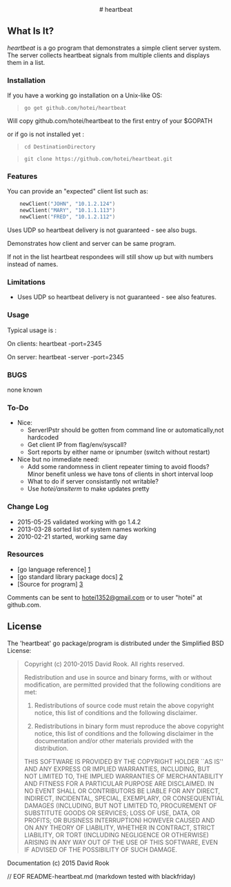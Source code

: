 <center>
# heartbeat
</center>

## What Is It?

_heartbeat_ is a go program that demonstrates a simple client server system.
The server collects heartbeat signals from multiple clients and displays them
in a list.


### Installation

If you have a working go installation on a Unix-like OS:

> ```go get github.com/hotei/heartbeat```

Will copy github.com/hotei/heartbeat to the first entry of your $GOPATH

or if go is not installed yet :

> ```cd DestinationDirectory```

> ```git clone https://github.com/hotei/heartbeat.git```

### Features

You can provide an "expected" client list such as:
``` go
	newClient("JOHN", "10.1.2.124")
	newClient("MARY", "10.1.1.113")
	newClient("FRED", "10.1.2.112")
```

Uses UDP so heartbeat delivery is not guaranteed - see also bugs.

Demonstrates how client and server can be same program.

If not in the list heartbeat respondees will still show up but with
numbers instead of names.

### Limitations

* Uses UDP so heartbeat delivery is not guaranteed - see also features.

### Usage

Typical usage is :

On clients:
	heartbeat -port=2345

On server:
	heartbeat -server -port=2345

### BUGS

none known

### To-Do

* Nice:
	* ServerIPstr should be gotten from command line or automatically,not hardcoded
	* Get client IP from flag/env/syscall?
	* Sort reports by either name or ipnumber (switch without restart)
* Nice but no immediate need:
	* Add some randomness in client repeater timing to avoid floods?  Minor benefit
	unless we have tons of clients in short interval loop
	* What to do if server consistantly not writable?
	* Use _hotei/ansiterm_ to make updates pretty

### Change Log

* 2015-05-25 validated working with go 1.4.2
* 2013-03-28 sorted list of system names working
* 2010-02-21 started, working same day
 
### Resources

* [go language reference] [1] 
* [go standard library package docs] [2]
* [Source for program] [3]

[1]: http://golang.org/ref/spec/ "go reference spec"
[2]: http://golang.org/pkg/ "go package docs"
[3]: http://github.com/hotei/heartbeat "github.com/hotei/heartbeat"

Comments can be sent to <hotei1352@gmail.com> or to user "hotei" at github.com.

License
-------
The 'heartbeat' go package/program is distributed under the Simplified BSD License:

> Copyright (c) 2010-2015 David Rook. All rights reserved.
> 
> Redistribution and use in source and binary forms, with or without modification, are
> permitted provided that the following conditions are met:
> 
>    1. Redistributions of source code must retain the above copyright notice, this list of
>       conditions and the following disclaimer.
> 
>    2. Redistributions in binary form must reproduce the above copyright notice, this list
>       of conditions and the following disclaimer in the documentation and/or other materials
>       provided with the distribution.
> 
> THIS SOFTWARE IS PROVIDED BY THE COPYRIGHT HOLDER ``AS IS'' AND ANY EXPRESS OR IMPLIED
> WARRANTIES, INCLUDING, BUT NOT LIMITED TO, THE IMPLIED WARRANTIES OF MERCHANTABILITY AND
> FITNESS FOR A PARTICULAR PURPOSE ARE DISCLAIMED. IN NO EVENT SHALL <COPYRIGHT HOLDER> OR
> CONTRIBUTORS BE LIABLE FOR ANY DIRECT, INDIRECT, INCIDENTAL, SPECIAL, EXEMPLARY, OR
> CONSEQUENTIAL DAMAGES (INCLUDING, BUT NOT LIMITED TO, PROCUREMENT OF SUBSTITUTE GOODS OR
> SERVICES; LOSS OF USE, DATA, OR PROFITS; OR BUSINESS INTERRUPTION) HOWEVER CAUSED AND ON
> ANY THEORY OF LIABILITY, WHETHER IN CONTRACT, STRICT LIABILITY, OR TORT (INCLUDING
> NEGLIGENCE OR OTHERWISE) ARISING IN ANY WAY OUT OF THE USE OF THIS SOFTWARE, EVEN IF
> ADVISED OF THE POSSIBILITY OF SUCH DAMAGE.

Documentation (c) 2015 David Rook 

// EOF README-heartbeat.md  (markdown tested with blackfriday)

